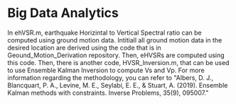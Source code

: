 # Big Data Analytics

In ehVSR.m, earthquake Horizintal to Vertical Spectral ratio can be computed using ground motion data. Intitiall all ground motion data in the desired location are derived using the code that is in Geound_Motion_Derivation repository. Then, eHVSRs are computed using this code.
Then, there is another code, HVSR_Inversion.m, that can be used to use Ensemble Kalman Inversion to compute Vs and Vp. For more information regarding the methodology, you can refer to "Albers, D. J., Blancquart, P. A., Levine, M. E., Seylabi, E. E., & Stuart, A. (2019). Ensemble Kalman methods with constraints. Inverse Problems, 35(9), 095007."
